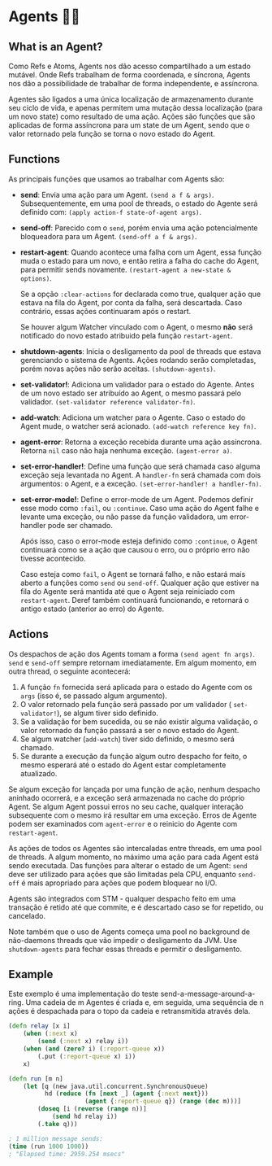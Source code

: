 # Agents :man_in_tuxedo:

## What is an Agent?

Como Refs e Atoms, Agents nos dão acesso compartilhado a um estado mutável. Onde Refs trabalham de forma coordenada, e síncrona, Agents nos dão a possibilidade de trabalhar de forma independente, e assíncrona. 

Agentes são ligados a uma única localização de armazenamento durante seu ciclo de vida, e apenas permitem uma mutação dessa localização (para um novo state) como resultado de uma ação. Ações são funções que são aplicadas de forma assíncrona para um state de um Agent, sendo que o valor retornado pela função se torna o novo estado do Agent.



## Functions

As principais funções que usamos ao trabalhar com Agents são:

* **send**: Envia uma ação para um Agent. `(send a f & args)`. Subsequentemente, em uma pool de threads, o estado do Agente será definido com: `(apply action-f state-of-agent args)`.

* **send-off**: Parecido com o `send`, porém envia uma ação potencialmente bloqueadora para um Agent. `(send-off a f & args)`.

* **restart-agent**: Quando acontece uma falha com um Agent, essa função muda o estado para um novo, e então retira a falha do cache do Agent, para permitir sends novamente. `(restart-agent a new-state & options)`.

  Se a opção `:clear-actions` for declarada como true, qualquer ação que estava na fila do Agent, por conta da falha, será descartada. Caso contrário, essas ações continuaram após o restart.

  Se houver algum Watcher vinculado com o Agent, o mesmo **não** será notificado do novo estado atribuido pela função `restart-agent`.
  
* **shutdown-agents**: Inicia o desligamento da pool de threads que estava gerenciando o sistema de Agents. Ações rodando serão completadas, porém novas ações não serão aceitas. `(shutdown-agents)`.

* **set-validator!**: Adiciona um validador para o estado do Agente. Antes de um novo estado ser atribuído ao Agent, o mesmo passará pelo validador. `(set-validator reference validator-fn)`.

* **add-watch**: Adiciona um watcher para o Agente. Caso o estado do Agent mude, o watcher será acionado. `(add-watch reference key fn)`.

* **agent-error**: Retorna a exceção recebida durante uma ação assíncrona. Retorna `nil` caso não haja nenhuma exceção. `(agent-error a)`.

* **set-error-handler!**: Define uma função que será chamada caso alguma exceção seja levantada no Agent. A `handler-fn` será chamada com dois argumentos: o Agent, e a exceção. `(set-error-handler! a handler-fn)`.

* **set-error-mode!**: Define o error-mode de um Agent. Podemos definir esse modo como `:fail`, ou `:continue`. Caso uma ação do Agent falhe e levante uma exceção, ou não passe da função validadora, um error-handler pode ser chamado.

  Após isso, caso o error-mode esteja definido como `:continue`, o Agent continuará como se a ação que causou o erro, ou o próprio erro não tivesse acontecido.

  Caso esteja como `fail`, o Agent se tornará falho, e não estará mais aberto a funções como `send` ou `send-off`. Qualquer ação que estiver na fila do Agente será mantida até que o Agent seja reiniciado com `restart-agent`. Deref também continuará funcionando, e retornará o antigo estado (anterior ao erro) do Agente.



## Actions

Os despachos de ação dos Agents tomam a forma `(send agent fn args)`. `send` e `send-off` sempre retornam imediatamente. Em algum momento, em outra thread, o seguinte acontecerá:

1. A função `fn` fornecida será aplicada para o estado do Agente com os `args` (isso é, se passado algum argumento).
2. O valor retornado pela função será passado por um validador ( `set-validator!`), se algum tiver sido definido.
3. Se a validação for bem sucedida, ou se não existir alguma validação, o valor retornado da função passará a ser o novo estado do Agent.
4. Se algum watcher (`add-watch`) tiver sido definido, o mesmo será chamado.
5. Se durante a execução da função algum outro despacho for feito, o mesmo esperará até o estado do Agent estar completamente atualizado.

Se algum exceção for lançada por uma função de ação, nenhum despacho aninhado ocorrerá, e a exceção será armazenada no cache do próprio Agent. Se algum Agent possui erros no seu cache, qualquer interação subsequente com o mesmo irá resultar em uma exceção. Erros de Agente podem ser examinados com `agent-error` e o reinicio do Agente com `restart-agent`.

As ações de todos os Agentes são intercaladas entre threads, em uma pool de threads. A algum momento, no máximo uma ação para cada Agent está sendo executada. Das funções para alterar o estado de um Agent: `send` deve ser utilizado para ações que são limitadas pela CPU, enquanto `send-off` é mais apropriado para ações que podem bloquear no I/O.

Agents são integrados com STM - qualquer despacho feito em uma transação é retido até que commite, e é descartado caso se for repetido, ou cancelado.

Note também que o uso de Agents começa uma pool no background de não-daemons threads que vão impedir o desligamento da JVM. Use `shutdown-agents` para fechar essas threads e permitir o desligamento. 



## Example

Este exemplo é uma implementação do teste send-a-message-around-a-ring. Uma cadeia de m Agentes é criada e, em seguida, uma sequência de n ações é despachada para o topo da cadeia e retransmitida através dela.

```clojure
(defn relay [x i]
    (when (:next x)
        (send (:next x) relay i))
    (when (and (zero? i) (:report-queue x))
        (.put (:report-queue x) i))
    x)

(defn run [m n]
    (let [q (new java.util.concurrent.SynchronousQueue)
          hd (reduce (fn [next _] (agent {:next next}))
                     (agent {:report-queue q}) (range (dec m)))]
        (doseq [i (reverse (range n))]
            (send hd relay i))
        (.take q)))

; 1 million message sends:
(time (run 1000 1000))
; "Elapsed time: 2959.254 msecs"
```

